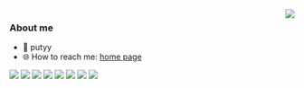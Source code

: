<img align="right" src="https://github-readme-stats-git-masterrstaa-rickstaa.vercel.app/api?username=putyy&hide=prs&show_icons=true&count_private=true&line_height=28&hide_border=true&card_width=450&include_all_commits=true&role=owner,collaborator&exclude_repo=github-readme-stats">

### About me
- 👼 putyy
- 🌐 How to reach me: [home page](http://www.putyy.com)

[![](https://img.shields.io/badge/-PHP-777BB4?style=flat-square&logo=php&logoColor=ffffff)](https://www.php.net/)
[![](https://img.shields.io/badge/-Golang-00ADD8?style=flat-square&logo=go&logoColor=ffffff)](https://golang.org/)
[![](https://img.shields.io/badge/-JavaScript-f7e018?style=flat-square&logo=javascript&logoColor=white)](https://www.javascript.com/)
[![](https://img.shields.io/badge/-Mac-6e6e6e?style=flat-square&logo=apple&logoColor=ffffff)](https://www.apple.com.cn/mac/)
[![](https://img.shields.io/badge/-Windows-2376bc?style=flat-square&logo=windows&logoColor=ffffff)](https://www.microsoft.com/zh-cn/windows/)
[![](https://img.shields.io/badge/-Linux-e95420?style=flat-square&logo=linux&logoColor=ffffff)](https://linux.cn/)
[![](https://img.shields.io/badge/-Docker-2496ED?style=flat-square&logo=docker&logoColor=ffffff)](https://www.docker.com/)
[![](https://img.shields.io/badge/-Git-FCC624?style=flat&logo=git)](https://github.com/)
